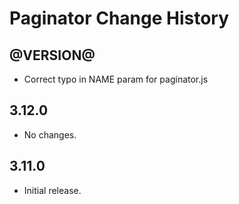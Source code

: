 Paginator Change History
====================

@VERSION@
------

* Correct typo in NAME param for paginator.js

3.12.0
------

* No changes.

3.11.0
-----

* Initial release.
